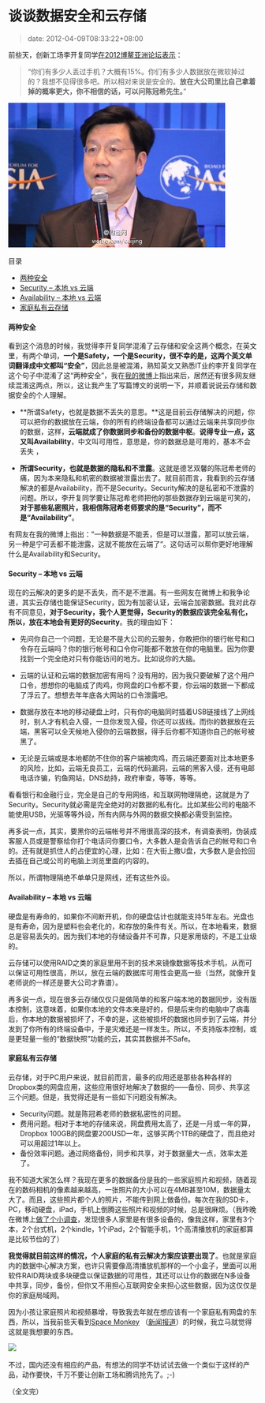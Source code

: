 # 谈谈数据安全和云存储
>date: 2012-04-09T08:33:22+08:00


前些天，创新工场李开复同学[在2012博鳌亚洲论坛表示](http://weibo.com/1197161814/ycNUWw7hz "李开复：数据存在大公司比身边安全 不信问陈冠希")：



> “你们有多少人丢过手机？大概有15%。你们有多少人数据放在微软掉过的？我想不见得很多吧。所以相对来说是安全的。**放在大公司里比自己拿着掉的概率更大，你不相信的话，可以问陈冠希先生。**”
> 
> 


![](/assets/images/ww4.sinaimg.cn/bmiddle/61e04755jw1drlo96bsktj.jpg)




目录



* [两种安全](#%E4%B8%A4%E7%A7%8D%E5%AE%89%E5%85%A8 "两种安全")
* [Security – 本地 vs 云端](#Security_%E2%80%93_%E6%9C%AC%E5%9C%B0_vs_%E4%BA%91%E7%AB%AF "Security – 本地 vs 云端")
* [Availability – 本地 vs 云端](#Availability_%E2%80%93_%E6%9C%AC%E5%9C%B0_vs_%E4%BA%91%E7%AB%AF "Availability – 本地 vs 云端")
* [家庭私有云存储](#%E5%AE%B6%E5%BA%AD%E7%A7%81%E6%9C%89%E4%BA%91%E5%AD%98%E5%82%A8 "家庭私有云存储")

#### 两种安全


看到这个消息的时候，我觉得李开复同学混淆了云存储和安全这两个概念，在英文里，有两个单词，**一个是Safety，一个是Security，很不幸的是，这两个英文单词翻译成中文都叫“安全”**，因此总是被混淆，熟知英文又熟悉IT业的李开复同学在这个句子中混淆了这“两种安全”，我在[我的微博](http://weibo.com/haoel)上指出来后，居然还有很多网友继续混淆这两点，所以，这让我产生了写篇博文的说明一下，并顺着说说云存储和数据安全的个人理解。



* **所谓Safety，也就是数据不丢失的意思。**这是目前云存储解决的问题，你可以把你的数据放在云端，你的所有的终端设备都可以通过云端来共享同步你的数据，这样，**云端就成了你数据同步和备份的数据中枢**。**说得专业一点，这又叫Availability**，中文叫可用性，意思是，你的数据总是可用的，基本不会丢失 ，


* **所谓Security，也就是数据的隐私和不泄露**。这就是德艺双馨的陈冠希老师的痛，因为本来隐私和机密的数据被泄露出去了。就目前而言，我看到的云存储解决的都是Availability，而不是Security。Security解决的是私密和不泄露的问题。所以，李开复同学要让陈冠希老师把他的那些数据存到云端是可笑的，**对于那些私密照片，我相信陈冠希老师要求的是“Security”，而不是“Availability”**。


有网友在我的微博上指出：”一种数据是不能丢，但是可以泄露，那可以放云端，另一种是宁可丢都不能泄露，这就不能放在云端了”。这句话可以帮你更好地理解什么是Availability和Security。


#### Security – 本地 vs 云端


现在的云解决的更多的是不丢失，而不是不泄漏。有一些网友在微博上和我争论道，其实云存储也能保证Security，因为有加密认证，云端会加密数据。我对此存有不同意见，**对于Security，我个人更觉得，Security的数据应该完全私有化，所以，放在本地会有更好的Security**。我的理由如下：


* 先问你自己一个问题，无论是不是大公司的云服务，你敢把你的银行帐号和口令存在云端吗？你的银行帐号和口令你可能都不敢放在你的电脑里。因为你要找到一个完全绝对只有你能访问的地方。比如说你的大脑。


* 云端的认证和云端的数据加密有用吗？没有用的，因为我只要破解了这个用户口令，想想你的电脑成了肉鸡，你网盘的口令都不要，你云端的数据一下都成了浮云了。想想去年年底各大网站的口令泄露吧。


* 数据存放在本地的移动硬盘上时，只有你的电脑同时插着USB链接线了上网线时，别人才有机会入侵，一旦你发现入侵，你还可以拔线。而你的数据放在云端，黑客可以全天候地入侵你的云端数据，得手后你都不知道你自己的帐号被黑了。


* 无论是云端或是本地都防不住你的客户端被肉鸡，而云端还要面对比本地更多的风险，比如，云端无良员工，云端的代码漏洞，云端的黑客入侵，还有电邮电话诈骗，钓鱼网站，DNS劫持，政府审查，等等，等等。


看看银行和金融行业，完全是自己的专用网络，和互联网物理隔绝，这就是为了Security。Security就必需是完全绝对的对数据的私有化。比如某些公司的电脑不能使用USB，光驱等等外设，所有内网与外网的数据交换都必需受到监控。


再多说一点，其实，要黑你的云端帐号并不用很高深的技术，有调查表明，伪装成客服人员或是警察给你打个电话问你要口令，大多数人是会告诉自己的帐号和口令的。还有就是抓住人的占便宜的心理，比如：在大街上撒U盘，大多数人是会捡回去插在自己或公司的电脑上浏览里面的内容的。


所以，所谓物理隔绝不单单只是网线，还有这些外设。


#### Availability – 本地 vs 云端


硬盘是有寿命的，如果你不间断开机，你的硬盘估计也就能支持5年左右。光盘也是有寿命，因为是塑料也会老化的，和存放的条件有关。所以，在本地看来，数据总是容易丢失的。因为我们本地的存储设备并不可靠，只是家用级的，不是工业级的。


云存储可以使用RAID之类的家庭里用不到的技术来镜像数据等技术手机，从而可以保证可用性很高，所以，放在云端的数据库可用性会更高一些（当然，就像开复老师说的一样还是要大公司才靠谱）。


再多说一点，现在很多云存储仅仅只是做简单的和客户端本地的数据同步，没有版本控制，这意味着，如果你本地的文件本来是好的，但是后来你的电脑中了病毒后，你本地的数据被损坏了，不幸的是，这些被损坏的数据也同步到了云端，并分发到了你所有的终端设备中，于是灾难还是一样发生。所以，不支持版本控制，或是更轻量一些的“数据快照”功能的云，其实其数据并不Safe。


#### 家庭私有云存储


云存储，对于PC用户来说，就目前而言，最多的应用还是那些各种各样的Dropbox类的网盘应用，这些应用很好地解决了数据的——备份、同步、共享这三个问题。但是，我觉得还是有一些如下问题没有解决。


* Security问题。就是陈冠希老师的数据私密性的问题。
* 费用问题。相对于本地的存储来说，网盘费用太高了，还是一月或一年的算，Dropbox 100GB的网盘要200USD一年，这够买两个1TB的硬盘了，而且绝对可以用超过1年以上。
* 备份效率问题。通过网络备份，同步和共享，对于数据量大一点，效率太差了。


我不知道大家怎么样？我现在更多的数据备份是我的一些家庭照片和视频，随着现在的数码相机的像素越来越高，一张照片的大小可以在4MB甚至10M，数据量太大了。而且，这些照片都个人的照片，不能传到网上做备份。每次在我的SD卡，PC，移动硬盘，iPad，手机上倒腾这些照片和视频的时候，总是很麻烦。（我昨晚在微博上[做了个小调查](http://weibo.com/1401880315/ydGN1zXGz)，发现很多人家里是有很多设备的，像我这样，家里有3个本，2个台式机，2个kindle，1个iPad，2个智能手机，1个高清播放机的家庭都算是比较节俭的了）


**我觉得就目前这样的情况，个人家庭的私有云解决方案应该要出现了**。也就是家庭内的数据中心解决方案，也许只需要像高清播放机那样的一个小盒子，里面可以用软件RAID两块或多块硬盘以保证数据的可用性，其还可以让你的数据在N多设备中共享，同步，备份，但你又不用担心互联网安全来担心这些数据，因为这仅仅是你的家庭局域网。


因为小孩让家庭照片和视频暴增，导致我去年就在想应该有一个家庭私有网盘的东西，所以，当我前些天看到[Space Monkey](http://www.spacemonkey.com/) （[新闻报道](http://news.cnet.com/8301-19882_3-57391989-250/dropbox-rival-space-monkey-puts-cloud-in-your-house/)）的时候，我立马就觉得这就是我想要的东西。


![](http://asset1.cbsistatic.com/cnwk.1d/i/tim/2012/03/07/spacemonkeyHW_270x283.JPG)


不过，国内还没有相应的产品，有想法的同学不妨试试去做一个类似于这样的产品，动作要快，千万不要让创新工场和腾讯抢先了。;-)


（全文完）


